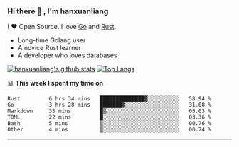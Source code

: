 ### Hi there 👋 , I'm hanxuanliang

<!--
**hanxuanliang/hanxuanliang** is a ✨ _special_ ✨ repository because its `README.md` (this file) appears on your GitHub profile.

Here are some ideas to get you started:

- 🔭 I’m currently working on ...
- 🌱 I’m currently learning ...
- 👯 I’m looking to collaborate on ...
- 🤔 I’m looking for help with ...
- 💬 Ask me about ...
- 📫 How to reach me: ...
- 😄 Pronouns: ...
- ⚡ Fun fact: ...
-->
I ❤ Open Source. I love [Go](https://golang.org) and [Rust](https://www.rust-lang.org/zh-CN/).

* Long-time Golang user
* A novice Rust learner
* A developer who loves databases

[![hanxuanliang's github stats](https://github-readme-stats.vercel.app/api/top-langs/?username=hanxuanliang&hide=html)](https://github.com/anuraghazra/github-readme-stats)
[![Top Langs](https://github-readme-stats.vercel.app/api?username=hanxuanliang&show_icons=true&count_private=true&line_height=40)](https://github.com/anuraghazra/github-readme-stats)

📊 **This week I spent my time on**
<!--START_SECTION:waka-->

```text
Rust         6 hrs 34 mins   ██████████████▓░░░░░░░░░░   58.94 %
Go           3 hrs 28 mins   ███████▓░░░░░░░░░░░░░░░░░   31.08 %
Markdown     33 mins         █▒░░░░░░░░░░░░░░░░░░░░░░░   05.03 %
TOML         22 mins         █░░░░░░░░░░░░░░░░░░░░░░░░   03.36 %
Bash         5 mins          ▒░░░░░░░░░░░░░░░░░░░░░░░░   00.76 %
Other        4 mins          ▒░░░░░░░░░░░░░░░░░░░░░░░░   00.74 %
```

<!--END_SECTION:waka-->

***
